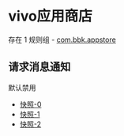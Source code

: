 # vivo应用商店

存在 1 规则组 - [com.bbk.appstore](/src/apps/com.bbk.appstore.ts)

## 请求消息通知

默认禁用

- [快照-0](https://i.gkd.li/import/13198101)
- [快照-1](https://i.gkd.li/import/13198234)
- [快照-2](https://i.gkd.li/import/13246971)
